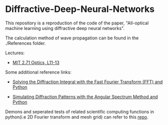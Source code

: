 # Diffractive-Deep-Neural-Networks
This repository is a reproduction of the code of the paper, "All-optical machine learning using diffractive deep neural networks".

The calculation method of wave propagation can be found in the ./References folder.  

Lectures:
- [MIT 2.71 Optics, L11-13](https://ocw.mit.edu/courses/2-71-optics-spring-2009/video_galleries/video-lectures/)

Some additional reference links:
- [Solving the Diffraction Integral with the Fast Fourier Transform (FFT) and Python](https://rafael-fuente.github.io/solving-the-diffraction-integral-with-the-fast-fourier-transform-fft-and-python.html)

- [Simulating Diffraction Patterns with the Angular Spectrum Method and Python](https://rafael-fuente.github.io/simulating-diffraction-patterns-with-the-angular-spectrum-method-and-python.html)


Demons and seperated tests of related scientific computing functions in python(i.e 2D Fourier transform and mesh grid) can refer to this [repo](https://github.com/0ce38a2b/Scientific-Programming).


